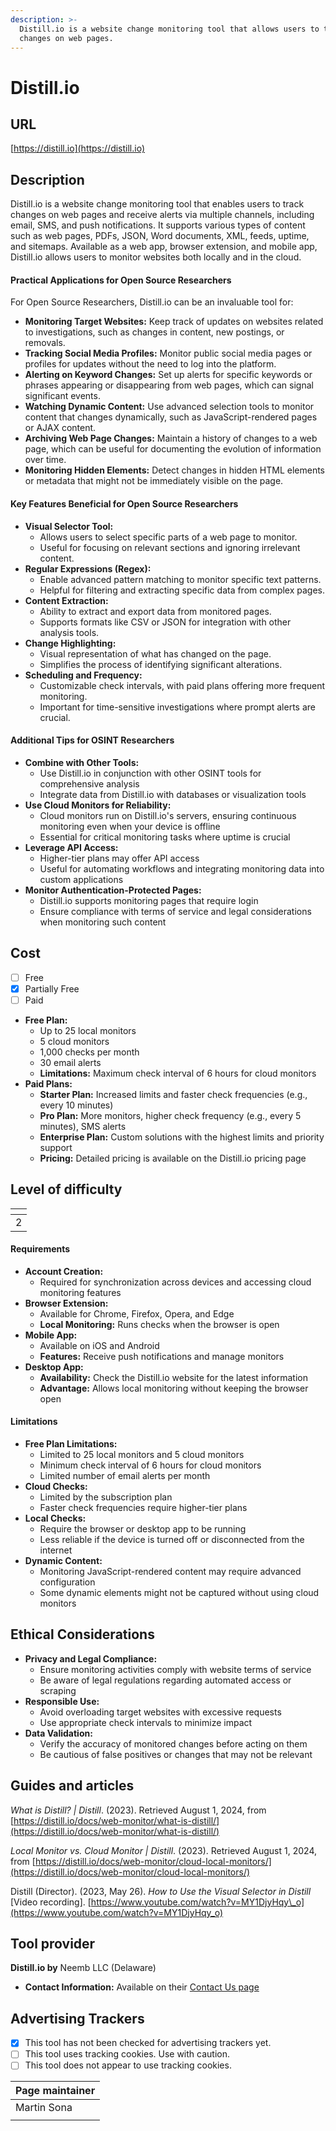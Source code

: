 ```yaml
---
description: >-
  Distill.io is a website change monitoring tool that allows users to track
  changes on web pages.
---
```


# Distill.io

## URL

[https://distill.io](https://distill.io)

## Description

Distill.io is a website change monitoring tool that enables users to track changes on web pages and receive alerts via multiple channels, including email, SMS, and push notifications. It supports various types of content such as web pages, PDFs, JSON, Word documents, XML, feeds, uptime, and sitemaps. Available as a web app, browser extension, and mobile app, Distill.io allows users to monitor websites both locally and in the cloud.

#### **Practical Applications for Open Source Researchers**

For Open Source Researchers, Distill.io can be an invaluable tool for:

* **Monitoring Target Websites:** Keep track of updates on websites related to investigations, such as changes in content, new postings, or removals.
* **Tracking Social Media Profiles:** Monitor public social media pages or profiles for updates without the need to log into the platform.
* **Alerting on Keyword Changes:** Set up alerts for specific keywords or phrases appearing or disappearing from web pages, which can signal significant events.
* **Watching Dynamic Content:** Use advanced selection tools to monitor content that changes dynamically, such as JavaScript-rendered pages or AJAX content.
* **Archiving Web Page Changes:** Maintain a history of changes to a web page, which can be useful for documenting the evolution of information over time.
* **Monitoring Hidden Elements:** Detect changes in hidden HTML elements or metadata that might not be immediately visible on the page.

#### **Key Features Beneficial for Open Source Researchers**

* **Visual Selector Tool:**
  * Allows users to select specific parts of a web page to monitor.
  * Useful for focusing on relevant sections and ignoring irrelevant content.
* **Regular Expressions (Regex):**
  * Enable advanced pattern matching to monitor specific text patterns.
  * Helpful for filtering and extracting specific data from complex pages.
* **Content Extraction:**
  * Ability to extract and export data from monitored pages.
  * Supports formats like CSV or JSON for integration with other analysis tools.
* **Change Highlighting:**
  * Visual representation of what has changed on the page.
  * Simplifies the process of identifying significant alterations.
* **Scheduling and Frequency:**
  * Customizable check intervals, with paid plans offering more frequent monitoring.
  * Important for time-sensitive investigations where prompt alerts are crucial.

#### **Additional Tips for OSINT Researchers**

* **Combine with Other Tools:**
  * Use Distill.io in conjunction with other OSINT tools for comprehensive analysis
  * Integrate data from Distill.io with databases or visualization tools
* **Use Cloud Monitors for Reliability:**
  * Cloud monitors run on Distill.io's servers, ensuring continuous monitoring even when your device is offline
  * Essential for critical monitoring tasks where uptime is crucial
* **Leverage API Access:**
  * Higher-tier plans may offer API access
  * Useful for automating workflows and integrating monitoring data into custom applications
* **Monitor Authentication-Protected Pages:**
  * Distill.io supports monitoring pages that require login
  * Ensure compliance with terms of service and legal considerations when monitoring such content

## Cost

* [ ] Free
* [x] Partially Free
* [ ] Paid

- **Free Plan:**
  * Up to 25 local monitors
  * 5 cloud monitors
  * 1,000 checks per month
  * 30 email alerts
  * **Limitations:** Maximum check interval of 6 hours for cloud monitors
- **Paid Plans:**
  * **Starter Plan:** Increased limits and faster check frequencies (e.g., every 10 minutes)
  * **Pro Plan:** More monitors, higher check frequency (e.g., every 5 minutes), SMS alerts
  * **Enterprise Plan:** Custom solutions with the highest limits and priority support
  * **Pricing:** Detailed pricing is available on the Distill.io pricing page

## Level of difficulty

<table><thead><tr><th data-type="rating" data-max="5"></th></tr></thead><tbody><tr><td>2</td></tr></tbody></table>

#### **Requirements**

* **Account Creation:**
  * Required for synchronization across devices and accessing cloud monitoring features
* **Browser Extension:**
  * Available for Chrome, Firefox, Opera, and Edge
  * **Local Monitoring:** Runs checks when the browser is open
* **Mobile App:**
  * Available on iOS and Android
  * **Features:** Receive push notifications and manage monitors
* **Desktop App:**
  * **Availability:** Check the Distill.io website for the latest information
  * **Advantage:** Allows local monitoring without keeping the browser open

#### **Limitations**

* **Free Plan Limitations:**
  * Limited to 25 local monitors and 5 cloud monitors
  * Minimum check interval of 6 hours for cloud monitors
  * Limited number of email alerts per month
* **Cloud Checks:**
  * Limited by the subscription plan
  * Faster check frequencies require higher-tier plans
* **Local Checks:**
  * Require the browser or desktop app to be running
  * Less reliable if the device is turned off or disconnected from the internet
* **Dynamic Content:**
  * Monitoring JavaScript-rendered content may require advanced configuration
  * Some dynamic elements might not be captured without using cloud monitors

## Ethical Considerations

* **Privacy and Legal Compliance:**
  * Ensure monitoring activities comply with website terms of service
  * Be aware of legal regulations regarding automated access or scraping
* **Responsible Use:**
  * Avoid overloading target websites with excessive requests
  * Use appropriate check intervals to minimize impact
* **Data Validation:**
  * Verify the accuracy of monitored changes before acting on them
  * Be cautious of false positives or changes that may not be relevant

## Guides and articles

_What is Distill? | Distill_. (2023). Retrieved August 1, 2024, from [https://distill.io/docs/web-monitor/what-is-distill/](https://distill.io/docs/web-monitor/what-is-distill/)

_Local Monitor vs. Cloud Monitor | Distill_. (2023). Retrieved August 1, 2024, from [https://distill.io/docs/web-monitor/cloud-local-monitors/](https://distill.io/docs/web-monitor/cloud-local-monitors/)

Distill (Director). (2023, May 26). _How to Use the Visual Selector in Distill_ \[Video recording]. [https://www.youtube.com/watch?v=MY1DjyHqy\_o](https://www.youtube.com/watch?v=MY1DjyHqy_o)

## Tool provider

**Distill.io by** Neemb LLC (Delaware)

* **Contact Information:** Available on their [Contact Us page](https://distill.io/docs/contact-us/)

## Advertising Trackers

* [x] This tool has not been checked for advertising trackers yet.
* [ ] This tool uses tracking cookies. Use with caution.
* [ ] This tool does not appear to use tracking cookies.

| Page maintainer |
| --------------- |
| Martin Sona     |
|                 |
